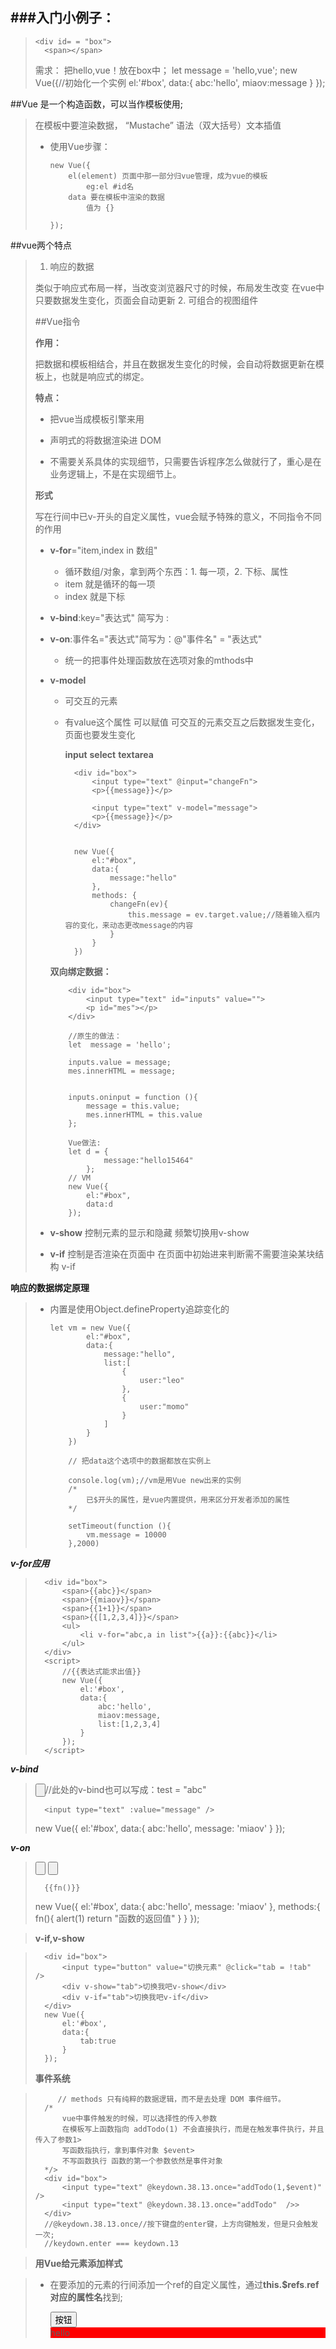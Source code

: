 
###入门小例子：
-------------------------------------
>     <div id= = "box">
> 		<span></span>			
> 	</div>
> 	<script src="./src/vue.js"></script>
> 	需求：
> 		把hello,vue！放在box中；
> 	let message = 'hello,vue';
> 	new Vue({//初始化一个实例
> 		el:'#box',
> 		data:{
> 			abc:'hello',
> 			miaov:message
> 		}
> 	});

##Vue 是一个构造函数，可以当作模板使用;

> 在模板中要渲染数据， “Mustache” 语法（双大括号）文本插值
> 
> *	使用Vue步骤：
> 	
> 	    new Vue({
>     		el(element) 页面中那一部分归vue管理，成为vue的模板
>     			eg:el #id名
>     		data 要在模板中渲染的数据
>     			值为 {}
>     	
>     	});

##vue两个特点

> 1. 响应的数据
> 
> 	类似于响应式布局一样，当改变浏览器尺寸的时候，布局发生改变
> 	在vue中只要数据发生变化，页面会自动更新
> 2. 可组合的视图组件
>  
> ##Vue指令
> 
> **作用：**
> 
> 把数据和模板相结合，并且在数据发生变化的时候，会自动将数据更新在模板上，也就是响应式的绑定。
> 
> **特点：**
> 
> *	把vue当成模板引擎来用
> 
> *	声明式的将数据渲染进 DOM
> 
> *	不需要关系具体的实现细节，只需要告诉程序怎么做就行了，重心是在业务逻辑上，不是在实现细节上。
> 
> **形式**
> 
> 写在行间中已v-开头的自定义属性，vue会赋予特殊的意义，不同指令不同的作用
> 	
> 	
> *	**v-for**="item,index in 数组" 
> 	*	循环数组/对象，拿到两个东西：1. 每一项，2. 下标、属性 
> 	*	item 就是循环的每一项
> 	*	index 就是下标
> 
> *	**v-bind**:key="表达式" 简写为 :
> *	**v-on**:事件名="表达式"简写为：@"事件名" = "表达式"
> 	*	统一的把事件处理函数放在选项对象的mthods中
> *	**v-model**
> 	*	可交互的元素
> 	*	
> 		有value这个属性 可以赋值
> 		可交互的元素交互之后数据发生变化，页面也要发生变化
> 
> 		**input**   **select**     **textarea**
> 
> 		    <div id="box">
>     			<input type="text" @input="changeFn">
>     			<p>{{message}}</p>
>     			
>     			<input type="text" v-model="message">
>     			<p>{{message}}</p>
>     		</div>	
> 
> 
> 			new Vue({
> 				el:"#box",
> 				data:{
> 					message:"hello"
> 				},
> 				methods: {
> 					changeFn(ev){
> 						this.message = ev.target.value;//随着输入框内容的变化，来动态更改message的内容
> 					}
> 				}
> 			})
> 
> 	**双向绑定数据：**
> 
> 			<div id="box">
> 				<input type="text" id="inputs" value="">
> 				<p id="mes"></p>
> 			</div>
> 
> 			//原生的做法：
> 			let  message = 'hello';
> 
> 			inputs.value = message;
> 			mes.innerHTML = message;
> 	
> 	
> 			inputs.oninput = function (){
> 				message = this.value;
> 				mes.innerHTML = this.value	
> 			};
> 		
> 			Vue做法:
> 			let d = {
> 					message:"hello15464"
> 				};
> 			// VM
> 			new Vue({
> 				el:"#box",
> 				data:d
> 			});
> * **v-show**   控制元素的显示和隐藏  频繁切换用v-show
> * **v-if**     控制是否渲染在页面中  在页面中初始进来判断需不需要渲染某块结构 v-if
> 
> 		
> 

**响应的数据绑定原理**

> *	内置是使用Object.defineProperty追踪变化的
> 
> 		let vm = new Vue({
> 				el:"#box",
> 				data:{
> 					message:"hello",
> 					list:[
> 						{
> 							user:"leo"
> 						},
> 						{
> 							user:"momo"
> 						}
> 					]
> 				}
> 			})
> 
> 			// 把data这个选项中的数据都放在实例上
> 
> 			console.log(vm);//vm是用Vue new出来的实例
> 			/*
> 				已$开头的属性，是vue内置提供，用来区分开发者添加的属性
> 			*/
> 
> 			setTimeout(function (){
> 				vm.message = 10000	
> 			},2000)

***v-for应用***

> 		<div id="box">
> 			<span>{{abc}}</span>
> 			<span>{{miaov}}</span>
> 			<span>{{1+1}}</span>
> 			<span>{{[1,2,3,4]}}</span>
> 			<ul>
> 				<li v-for="abc,a in list">{{a}}:{{abc}}</li>
> 			</ul>
> 		</div>
> 		<script>
> 			//{{表达式能求出值}}
> 			new Vue({
> 				el:'#box',
> 				data:{
> 					abc:'hello',
> 					miaov:message,
> 					list:[1,2,3,4]
> 				}
> 			});
> 		</script>

***v-bind***
> 	<div id="box">
> 		<input type="button" :value="abc" v-bind:test="abc" />//此处的v-bind也可以写成：test = "abc"
> 
> 		<input type="text" :value="message" />
> 	</div>
> 	new Vue({
> 		el:'#box',
> 		data:{
> 			abc:'hello',
> 			message: 'miaov'
> 		}
> 	});
***v-on***

> 	<div id="box">
> 		<input type="button" :value="abc" v-on:click="abc = 10" />
> 		<input type="button" :value="abc" v-on:click="fn" />
> 
> 		{{fn()}}
> 	</div>
> 	new Vue({
> 		el:'#box',
> 		data:{
> 			abc:'hello',
> 			message: 'miaov'
> 		},
> 		methods:{
> 			fn(){
> 				alert(1)
> 				return "函数的返回值"
> 			}
> 		}
> 	});

>**v-if,v-show**

>       <div id="box">
> 			<input type="button" value="切换元素" @click="tab = !tab"  />
> 			<div v-show="tab">切换我吧v-show</div>
> 			<div v-if="tab">切换我吧v-if</div>
> 		</div>
> 		new Vue({
> 			el:'#box',
> 			data:{
> 				tab:true
> 			}
> 		});
> 		
>**事件系统**

>          // methods 只有纯粹的数据逻辑，而不是去处理 DOM 事件细节。
> 		/*
> 			vue中事件触发的时候，可以选择性的传入参数
> 			在模板写上函数指向 addTodo(1) 不会直接执行，而是在触发事件执行，并且传入了参数1> 
> 			写函数指执行，拿到事件对象 $event> 
> 			不写函数执行 函数的第一个参数依然是事件对象
> 		*/> 
> 		<div id="box">
> 			<input type="text" @keydown.38.13.once="addTodo(1,$event)"  />
> 			<input type="text" @keydown.38.13.once="addTodo"  />> 			
> 		</div>
> 		//@keydown.38.13.once//按下键盘的enter键，上方向键触发，但是只会触发一次;
> 		//keydown.enter === keydown.13

> **用Vue给元素添加样式**

>*    在要添加的元素的行间添加一个ref的自定义属性，通过**this.$refs**.**ref对应的属性名**找到;
>
>
>        
>        
>         <div id="box">
> 			<input type="button" value="按钮" @click="changeStyle" />
> 			<div style="background: red;" ref="hello" id="test">hello</div>
> 		</div>
> 		<script src="./src/vue.js"></script>
> 		<script>
> 			/*
> 				在模板中在行间自定义一个ref，就代表这个元素
> 
> 				在程序中使用this.$refs.名字 就找到元素了
> 			*/
> 			new Vue({
> 				el: '#box',
> 				methods:{
> 					changeStyle(){
> 						// 找到元素
> 						// 原生的方式找到元素
> 						//console.log( document.getElementById("test") );
> 						//Vue方法找到要操作的元素
> 						console.log( this.$refs.hello );
> 
> 						this.$refs.hello.style.width = '100px';
> 					}
> 				}
> 			})

>
			<div id="box">
				<input type="button" value="按钮" @click="changeStyle" />
				<div style="background: red;" :style="s" >hello</div>
				<div :style="{width:width,height:'200px',background:'red'}">abc</div>
				<!--<div :style = "{
					width:width,
					height:height,
					background:background
				}"></div>-->
			</div>
			new Vue({
				el: '#box',
				data:{
					s:{},
					width:'300px'
				},
				methods:{
					changeStyle(){
						this.s = {//通过改变S这个自定义的属性的值来改变元素
							width:'100px',
							height:'100px'
						}
						this.width = '1000px',
						this.height = "500px",
						this.background = ""
					}
				}
			});


**声明式编程和命令式编程小解**，


> **命令式编程：**
> 
> *	命令“机器”如何去做事情(how)，这样不管你想要的是什么(what)，它都会按照你的命令实现。
> 
> **声明式编程：**
> 
> *	告诉“机器”你想要的是什么(what)，让机器想出如何去做(how)。
> 
>     	// 命令式编程
> 
> 		let arr = [1,2,3,4,5];
> 		// 把数组中每一项乘以2 放在数组中
> 	
> 		let newArr = [];
> 		for( var i = 0; i < arr.length; i++ ){
> 			newArr.push(arr[i]*2)
> 		}
> 	
> 		console.log(newArr);
> 	
> 		// 声明式编程
> 	
> 		let arr2 = arr.map(function (item){
> 			return item*2;
> 		})

**计算属性conmputed**
>尽可能的不要在模板中写过多的逻辑，否则会变的臃肿
>
> 不得不对数据进行逻辑上的处理
> 
> 把逻辑抽离在计算属性中

>
>       <div id="box">
> 			<input type="button" value="改变" @click="message = 'leo'" />
> 			<span>{{message.split("").reverse().join("")}}</span>//原生的方法
> 			<p>{{messageReverse}}</p>//Vued方法
> 		</div>
> 
> 		new Vue({
> 			el: '#box',
> 			data:{
> 				message:"miaov ketang"
> 			},
> 			computed:{   // 计算属性 的值是函数的返回值
> 				messageReverse:function (){
> 					console.log(this);  // this =实例
> 					//return "hello"
> 
> 					return this.message.split("").reverse().join("")；//把所有要实现的步骤都写在这个computed对象的值中	
> 				}
> 			}
> 		})；

**computed方法中的get和set:**

			new Vue({
				el: '#box',
				data:{
					message:''
				},
				computed:{   // 计算属性 的值是函数的返回值
					/*messageReverse(){  // 只写一个函数就是getter
						return 123;
					}*/
					messageReverse:{
						get(){
							return this.message;
						},
						set(newValue){
							console.log(newValue);
							//this.messageReverse = newValue;  不要设置计算属性
							this.message = newValue;
						}
					}
				}
			});

**todolist小例子**
		
		> <section class="todoapp">
> 			<div>
> 				<header class="header" >
> 				    <h1>todos</h1>
> 				    <input 
> 				    	class="new-todo" 
> 				    	placeholder="请输入内容" 
> 				    	v-model = "todo"
> 				    	@keydown.enter = "addItem"			    	
> 				    />
> 				</header>
> 				<section class="main" v-show = "list.length" >
> 				    <input class="toggle-all" type="checkbox" checked=""  v-model = "isSelectedAll">
> 				    <ul class="todo-list" >													
> 				        <li v-for = "item,index in list" :class = "{completed:item.selected,editing:edit === item}">
> 
> 				            <div class="view">
> 				                <input class="toggle" type="checkbox" v-model = "item.selected">
> 				                <label @dblclick = "editItem(item)">{{item.title}}</label>
> 				                <button class="destroy" @click = "deleteItem(index)"></button>
> 				            </div>
> 				            <input 
> 				            	class="edit"
> 				            	v-model = "item.title"
> 				            	@keydown.13 = "editDone(item)"
> 				            	@blur = "editDone(item)"
> 				            	@keydown.esc = "cancel(item)"
> 				            />
> 				        </li>
> 				    </ul>
> 				</section>
> 	            <footer class="footer" v-show = "list.length">
> 		            <span class="todo-count">
> 		            	<strong>{{unSelected}}</strong>
> 		            	<span>条未选中</span>
> 		            </span>
> 	            </footer>
> 			</div>
> 
> 		</section>
> 		<script src="../src/vue.js"></script>
> 		<script>
> 			/*
> 				// 每一条要展示的都是一个对象，可描述性扩展性
> 				{
> 					id,
> 					title
> 				}
> 
> 				[{},{},{}]
> 			*/
> 			/*
> 				Vue的思想，通过数据影响结构，
> 				根据html中的内容涉及一套结构：
> 					由于是多条，考虑用数组存放；
> 				
> 			*/
> 
> 			/*实现数据持久化，把数据放到localStorage中，每次变化都更改localStorage，
> 			   已进入页面先根据localStorage渲染页面；*/
> 
> 			  let data = localStorage.getItem("angel");
> 			  if(data){
> 			  	data = JSON.parse(data);
> 			  }else{
> 			  	data = [];
> 			  }
> 			
> 			   /*let data = [
> 			   		{
> 						id:1,//每个数据的id，用来作区分
> 						title:123,//显示列表每一条消息的内容
> 						selected:false//是否是选中状态，默认不选中
> 					},
> 					{
> 						id:2,//每个数据的id，用来作区分
> 						title:1234,//显示列表每一条消息的内容
> 						selected:false//是否是选中状态，默认不选中
> 					}
> 				];*/
> 
> 			//创建一个Vue对象，
> 			new Vue ({
> 				el:".todoapp",//todoapp里的内容归Vue管理
> 				data:{
> 					list:data,
> 					todo:"",
> 					edit:"",
> 					editBeforeTitle:""//记录编辑之前的内容
> 				},
> 				watch:{//观察者模式
> 					list:{
> 						deep:true,
> 						handler(){
> 							localStorage.setItem("angel",JSON.stringify(this.list));
> 						}
> 					}
> 				},
> 				computed:{//判断选中的item
> 					selectedItems(){
> 						return this.list.filter(function(item){
> 							return item.selected;
> 						});
> 					},
> 
> 					//此函数只能判断全选按钮是否处于选中状态
> 					/*isSelectedAll(){
> 						return  this.selectedItems.length == this.list.length;
> 					}*/
> 
> 					//想点击全选按钮控制单选按钮的状态
> 					isSelectedAll:{
> 						get(){
> 							return this.list.length == this.selectedItems.length;
> 						},
> 						set(newValue){
> 							this.list.forEach(function(item){
> 								item.selected = newValue;
> 							});
> 						}												
> 					},
> 					unSelected(){//判断未选中的个数
> 						return  this.list.length - this.selectedItems.length;
> 					}
> 				},
> 				methods:{
> 					addItem(ev){//添加事件函数
> 						this.list.push(
> 							{
> 								id:Math.random(),
> 								title:this.todo,
> 								selected:false//通过判断每条数据的selector状态，来给li添加或删除class "completed",通过completed来控制数据是否有删除线；
> 							}
> 						);
> 						this.todo = "";//修改数据之后将todo的值清空
> 						//console.log(this.list);
> 					},
> 					deleteItem(index){//删除事件函数
> 						this.list.splice(index,1);
> 					},
> 					editItem(item){//编辑的时候将数据中的每一项传过来
> 						this.edit = item;//通过edit有没有值来给他的父级添加删除class "eidting"名，通过父级的class名来控制编辑块和显示块的显示状态
> 						this.editBeforeTitle = item.title;
> 					},
> 					editDone(item){//编辑中做的事情
> 						//判断一下编辑块中是否还有内容
> 						if(item.title == ""){
> 							/*if(this.list.indexOf(item) == -1){
> 								return;
> 							}*/
> 							console.log("23");
> 							this.list.splice(this.list.indexOf(item),1);
> 						}
> 						this.edit = "";
> 
> 					},
> 					cancel(item){
> 						item.title = this.editBeforeTitle;
> 						this.editBeforeTitle = "";
> 						this.edit = "";
> 						console.log("esc");
> 					}
> 				}
> 			});
> 		</script>
> 
